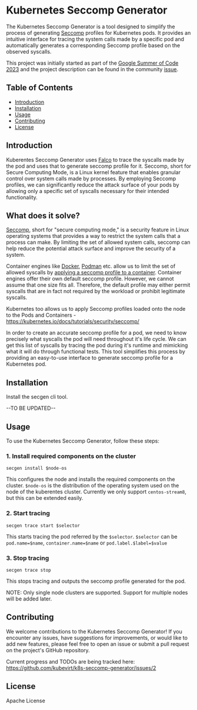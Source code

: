 # Kubernetes Seccomp Generator

The Kubernetes Seccomp Generator is a tool designed to simplify the process of generating [Seccomp](https://man7.org/linux/man-pages/man2/seccomp.2.html) profiles for Kubernetes pods. It provides an intuitive interface for tracing the system calls made by a specific pod and automatically generates a corresponding Seccomp profile based on the observed syscalls.

This project was initially started as part of the [Google Summer of Code 2023](https://summerofcode.withgoogle.com/) and the project description can be found in the community [issue](https://github.com/kubevirt/community/issues/205).

## Table of Contents

- [Introduction](#introduction)
- [Installation](#installation)
- [Usage](#usage)
- [Contributing](#contributing)
- [License](#license)

## Introduction

Kuberentes Seccomp Generator uses [Falco](https://falco.org) to trace the syscalls made by the pod and uses that to generate seccomp profile for it. 
Seccomp, short for Secure Computing Mode, is a Linux kernel feature that enables granular control over system calls made by processes. By employing Seccomp profiles, we can significantly reduce the attack surface of your pods by allowing only a specific set of syscalls necessary for their intended functionality.

## What does it solve?

[Seccomp](https://man7.org/linux/man-pages/man2/seccomp.2.html), short for "secure computing mode," is a security feature in Linux operating systems that provides a way to restrict the system calls that a process can make. By limiting the set of allowed system calls, seccomp can help reduce the potential attack surface and improve the security of a system.

Container engines like [Docker](https://www.docker.com/), [Podman](https://podman.io/) etc. allow us to limit the set of allowed syscalls by [applying a seccomp profile to a container](https://docs.docker.com/engine/security/seccomp/).  Container engines offer their own default seccomp profile. However, we cannot assume that one size fits all. Therefore, the default profile may either permit syscalls that are in fact not required by the workload or prohibit legitimate syscalls. 

Kubernetes too allows us to apply Seccomp profiles loaded onto the node to the Pods and Containers - https://kubernetes.io/docs/tutorials/security/seccomp/ 

In order to create an accurate seccomp profile for a pod, we need to know precisely what syscalls the pod will need throughout it's life cycle. We can get this list of syscalls by tracing the pod during it's runtime and mimicking what it will do through functional tests. This tool simplifies this process by providing an easy-to-use interface to generate seccomp profile for a Kubernetes pod.  

## Installation

Install the secgen cli tool.

--TO BE UPDATED--
 
## Usage

To use the Kubernetes Seccomp Generator, follow these steps:

### 1. Install required components on the cluster

`secgen install $node-os`

This configures the node and installs the required components on the cluster.
`$node-os` is the distribution of the operating system used on the node of the kuberentes cluster. Currently we only support `centos-stream8`, but this can be extended easily.

### 2. Start tracing

`secgen trace start $selector`

This starts tracing the pod referred by the `$selector`.
`$selector` can be `pod.name=$name`, `container.name=$name` or `pod.label.$label=$value`

### 3. Stop tracing

`secgen trace stop`

This stops tracing and outputs the seccomp profile generated for the pod. 

NOTE: Only single node clusters are supported. Support for multiple nodes will be added later.

## Contributing

We welcome contributions to the Kubernetes Seccomp Generator! If you encounter any issues, have suggestions for improvements, or would like to add new features, please feel free to open an issue or submit a pull request on the project's GitHub repository.

Current progress and TODOs are being tracked here: https://github.com/kubevirt/k8s-seccomp-generator/issues/2

## License

Apache License
